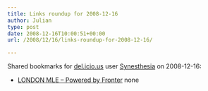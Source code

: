 ```yaml
---
title: Links roundup for 2008-12-16
author: Julian
type: post
date: 2008-12-16T10:00:51+00:00
url: /2008/12/16/links-roundup-for-2008-12-16/

---
```

Shared bookmarks for [del.icio.us][1] user [Synesthesia][2] on 2008-12-16:

  * [LONDON MLE &#8211; Powered by Fronter][3] 
    none</li> </ul>

 [1]: https://del.icio.us/
 [2]: https://del.icio.us/synesthesia
 [3]: https://fronter.info/londonmle/service.php